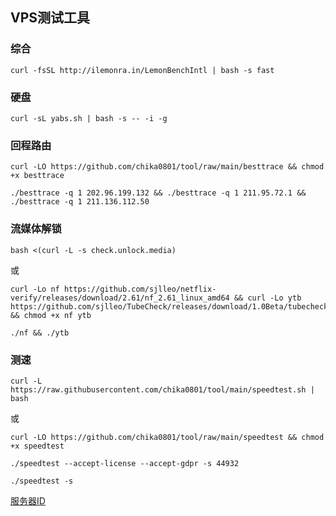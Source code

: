 ## VPS测试工具

### 综合
```
curl -fsSL http://ilemonra.in/LemonBenchIntl | bash -s fast
```

### 硬盘
```
curl -sL yabs.sh | bash -s -- -i -g
```

### 回程路由
```
curl -LO https://github.com/chika0801/tool/raw/main/besttrace && chmod +x besttrace
```

```
./besttrace -q 1 202.96.199.132 && ./besttrace -q 1 211.95.72.1 && ./besttrace -q 1 211.136.112.50
```

### 流媒体解锁
```
bash <(curl -L -s check.unlock.media)
```

或

```
curl -Lo nf https://github.com/sjlleo/netflix-verify/releases/download/2.61/nf_2.61_linux_amd64 && curl -Lo ytb https://github.com/sjlleo/TubeCheck/releases/download/1.0Beta/tubecheck_1.0beta_linux_amd64 && chmod +x nf ytb
```

```
./nf && ./ytb
```

### 测速
```
curl -L https://raw.githubusercontent.com/chika0801/tool/main/speedtest.sh | bash
```

或

```
curl -LO https://github.com/chika0801/tool/raw/main/speedtest && chmod +x speedtest
```

```
./speedtest --accept-license --accept-gdpr -s 44932
```
```
./speedtest -s
```

[服务器ID](https://bench.im/data.html)
